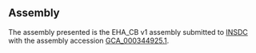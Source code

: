 

Assembly
--------

The assembly presented is the EHA\_CB v1 assembly submitted to
[INSDC](http://www.insdc.org) with the assembly accession
[GCA\_000344925.1](http://www.ebi.ac.uk/ena/data/view/GCA_000344925.1).
